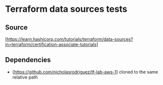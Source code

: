 # Terraform data sources tests

## Source

[https://learn.hashicorp.com/tutorials/terraform/data-sources?in=terraform/certification-associate-tutorials]

## Dependencies

* [https://github.com/nicholasrodriguez/tf-lab-aws-1] cloned to the same relative path
